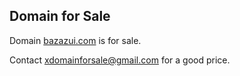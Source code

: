 ## Domain for Sale

Domain [bazazui.com](http://www.bazazui.com) is for sale.

Contact [xdomainforsale@gmail.com](mailto:xdomainforsale@gmail.com) for a good price.
